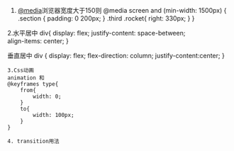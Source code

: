 1. [@media](https://www.cnblogs.com/baiyii/p/6973437.html#ganhuo)浏览器宽度大于150则
@media screen and (min-width: 1500px) {
.section {
                padding: 0 200px;
            }
            .third .rocket{
                 right: 330px;
            }
        }





2.水平居中
div{
        display: flex;
        justify-content: space-between;      
        align-items: center;
    }

  垂直居中
  div {
        display: flex;
        flex-direction: column;
        justify-content:center;
    }

    3.Css动画
    animation 和
    @keyframes type{
        from{
            width: 0;
        }
        to{
            width: 100px;
        }
    }

    4. transition用法